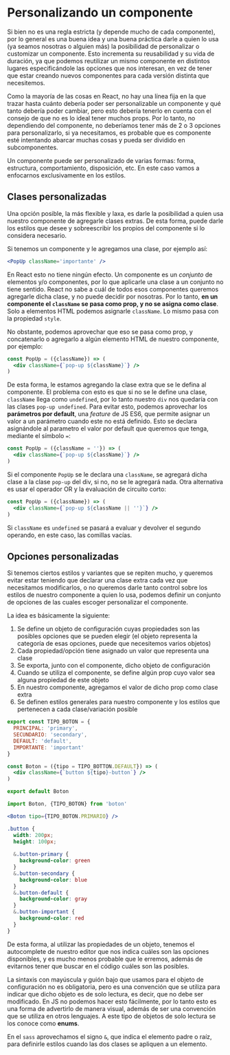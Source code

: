 # Personalizando un componente

Si bien no es una regla estricta (y depende mucho de cada componente), por lo general es una buena idea y una buena práctica darle a quien lo usa (ya seamos nosotras o alguien más) la posibilidad de personalizar o customizar un componente. Esto incrementa su reusabilidad y su vida de duración, ya que podemos reutilizar un mismo componente en distintos lugares especificándole las opciones que nos interesan, en vez de tener que estar creando nuevos componentes para cada versión distinta que necesitemos.

Como la mayoría de las cosas en React, no hay una línea fija en la que trazar hasta cuánto debería poder ser personalizable un componente y qué tanto debería poder cambiar, pero esto debería tenerlo en cuenta con el consejo de que no es lo ideal tener muchos props. Por lo tanto, no dependiendo del componente, no deberíamos tener más de 2 o 3 opciones para personalizarlo, si ya necesitamos, es probable que es componente esté intentando abarcar muchas cosas y pueda ser dividido en subcomponentes.

Un componente puede ser personalizado de varias formas: forma, estructura, comportamiento, disposición, etc. En este caso vamos a enfocarnos exclusivamente en los estilos.

## Clases personalizadas

Una opción posible, la más flexible y laxa, es darle la posibilidad a quien usa nuestro componente de agregarle clases extras. De esta forma, puede darle los estilos que desee y sobreescribir los propios del componente si lo considera necesario.

Si tenemos un componente y le agregamos una clase, por ejemplo así:

```jsx
<PopUp className='importante' />
```

En React esto no tiene ningún efecto. Un componente es un *conjunto* de elementos y/o componentes, por lo que aplicarle una clase a un conjunto no tiene sentido. React no sabe a cuál de todos esos componentes queremos agregarle dicha clase, y no puede decidir por nosotras. Por lo tanto, **en un componente el `className` se pasa como prop, y no se asigna como clase**. Solo a elementos HTML podemos asignarle `className`. Lo mismo pasa con la propiedad `style`.

No obstante, podemos aprovechar que eso se pasa como prop, y concatenarlo o agregarlo a algún elemento HTML de nuestro componente, por ejemplo:

```jsx
const PopUp = ({className}) => (
  <div className={`pop-up ${className}`} />
)
```

De esta forma, le estamos agregando la clase extra que se le defina al componente. El problema con esto es que si no se le define una clase, `className` llega como `undefined`, por lo tanto nuestro `div` nos quedaría con las clases `pop-up undefined`. Para evitar esto, podemos aprovechar los **parámetros por default**, una *feature* de JS ES6, que permite asignar un valor a un parámetro cuando este no está definido. Esto se declara asignándole al parametro el valor por default que queremos que tenga, mediante el símbolo `=`:

```jsx
const PopUp = ({className = ''}) => (
  <div className={`pop-up ${className}`} />
)
```

Si el componente `PopUp` se le declara una `className`, se agregará dicha clase a la clase `pop-up` del div, si no, no se le agregará nada. Otra alternativa es usar el operador OR y la evaluación de circuito corto:

```jsx
const PopUp = ({className}) => (
  <div className={`pop-up ${className || ''}`} />
)
```

Si `className` es `undefined` se pasará a evaluar y devolver el segundo operando, en este caso, las comillas vacías.

## Opciones personalizadas

Si tenemos ciertos estilos y variantes que se repiten mucho, y queremos evitar estar teniendo que declarar una clase extra cada vez que necesitamos modificarlos, o no queremos darle tanto control sobre los estilos de nuestro componente a quien lo usa, podemos definir un conjunto de opciones de las cuales escoger personalizar el componente.

La idea es básicamente la siguiente:

  1. Se define un objeto de configuración cuyas propiedades son las posibles opciones que se pueden elegir (el objeto representa la categoría de esas opciones, puede que necesitemos varios objetos)
  2. Cada propiedad/opción tiene asignado un valor que representa una clase
  3. Se exporta, junto con el componente, dicho objeto de configuración
  4. Cuando se utiliza el componente, se define algún prop cuyo valor sea alguna propiedad de este objeto
  5. En nuestro componente, agregamos el valor de dicho prop como clase extra
  6. Se definen estilos generales para nuestro componente y los estilos que pertenecen a cada clase/variación posible
  
```jsx
export const TIPO_BOTON = {
  PRINCIPAL: 'primary',
  SECUNDARIO: 'secondary',
  DEFAULT: 'default',
  IMPORTANTE: 'important'
}

const Boton = ({tipo = TIPO_BOTTON.DEFAULT}) => ( 
  <div className={`button ${tipo}-button`} />
)

export default Boton
```

```jsx
import Boton, {TIPO_BOTON} from 'boton'

<Boton tipo={TIPO_BOTON.PRIMARIO} />
```

```scss
.button {
  width: 200px;
  height: 100px;
  
  &.button-primary {
    background-color: green
  }
  &.button-secondary {
    background-color: blue
  }
  &.button-default {
    background-color: gray
  }
  &.button-important {
    background-color: red
  }
}
```

De esta forma, al utilizar las propiedades de un objeto, tenemos el autocomplete de nuestro editor que nos indica cuáles son las opciones disponibles, y es mucho menos probable que le erremos, además de evitarnos tener que buscar en el código cuáles son las posibles.

La sintaxis con mayúscula y guión bajo que usamos para el objeto de configuración no es obligatoria, pero es una convención que se utiliza para indicar que dicho objeto es de solo lectura, es decir, que no debe ser modificado. En JS no podemos hacer esto fácilmente, por lo tanto esto es una forma de advertirlo de manera visual, además de ser una convención que se utiliza en otros lenguajes. A este tipo de objetos de solo lectura se los conoce como **enums**.

En el `sass` aprovechamos el signo `&`, que indica el elemento padre o raíz, para definirle estilos cuando las dos clases se apliquen a un elemento.  
